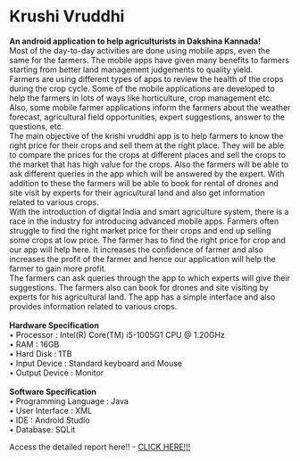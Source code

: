 # Krushi Vruddhi
<b>An android application to help agriculturists in Dakshina Kannada!</b><br>
Most of the day-to-day activities are done using mobile apps, even the same for the
farmers. The mobile apps have given many benefits to farmers starting from better land
management judgements to quality yield. <br>Farmers are using different types of apps to
review the health of the crops during the crop cycle. Some of the mobile applications
are developed to help the farmers in lots of ways like horticulture, crop management etc.
Also, some mobile farmer applications inform the farmers about the weather forecast,
agricultural field opportunities, expert suggestions, answer to the questions, etc. <br>The
main objective of the krishi vruddhi app is to help farmers to know the right price for
their crops and sell them at the right place. They will be able to compare the prices
for the crops at different places and sell the crops to the market that has high value for
the crops. Also the farmers will be able to ask different queries in the app which will be
answered by the expert. With addition to these the farmers will be able to book for rental
of drones and site visit by experts for their agricultural land and also get information
related to various crops.<br>
With the introduction of digital India and smart agriculture system, there is a race in the industry for introducing advanced mobile apps.
Farmers often struggle to find the right market price for their crops and end up selling
some crops at low price. The farmer has to find the right price for crop and our app will
help here. It increases the confidence of farmer and also increases the profit of the farmer
and hence our application will help the farmer to gain more profit. <br>The farmers can ask
queries through the app to which experts will give their suggestions. The farmers also
can book for drones and site visiting by experts for his agricultural land. The app has a
simple interface and also provides information related to various crops.<br><br>
<b>Hardware Specification</b><br>
• Processor : Intel(R) Core(TM) i5-1005G1 CPU @ 1.20GHz<br>
• RAM : 16GB<br>
• Hard Disk : 1TB<br>
• Input Device : Standard keyboard and Mouse<br>
• Output Device : Monitor<br><br>
<b>Software Specification</b><br>
• Programming Language : Java<br>
• User Interface : XML<br>
• IDE : Android Studio<br>
• Database: SQLit<br>

Access the detailed report here!! - <a href="https://drive.google.com/file/d/1rjWSlCMU6U6pIFaGMtjIIqgJJh-sS3ad/view?usp=sharing">CLICK HERE!!!</a>


